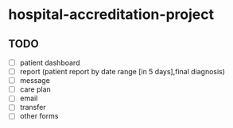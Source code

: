 # hospital-accreditation-project

## TODO

- [ ] patient dashboard
- [ ] report (patient report by date range [in 5 days],final diagnosis)
- [ ] message
- [ ] care plan
- [ ] email
- [ ] transfer
- [ ] other forms
